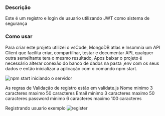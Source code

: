 <h3>Descrição</h3>

Este é um registro e login de usuario utilizando JWT como sistema de segurança

<h3>Como usar</h3>

Para criar este projeto utilizei o vsCode, MongoDB atlas e Insomnia um API Client que facilita criar, compartilhar, testar e documentar API,
qualquer outra semelhante tera o mesmo resultado, 
 Apos baixar o projeto é necessário alterar conexão do banco de dados na pasta ,env com os seus dados e então inicializar a aplicação
 com o comando npm start.
 
 ![npm start iniciando o servidor](https://user-images.githubusercontent.com/71185870/161403082-58cc8adc-7c34-440a-aeb3-05071a0bf2d2.png)
 
As regras de Validação de registro estão em validate.js
Nome minimo 3 caracteres maximo 50 caracteres
Email minimo 3 caracteres maximo 50 caracteres
password minimo 6 caracteres maximo 100 caracteres

Registrando usuario exemplo
![register](https://user-images.githubusercontent.com/71185870/161403258-40191814-5531-4e92-aee8-a5dbfe69074b.png)
